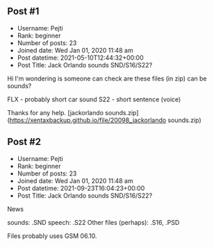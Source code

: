 ## Post #1
- Username: Pejti
- Rank: beginner
- Number of posts: 23
- Joined date: Wed Jan 01, 2020 11:48 am
- Post datetime: 2021-05-10T12:44:32+00:00
- Post Title: Jack Orlando sounds SND/S16/S22?

Hi
I'm wondering is someone can check are these files (in zip) can be sounds?

FLX - probably short car sound
S22 - short sentence (voice)

Thanks for any help.
[jackorlando sounds.zip](https://xentaxbackup.github.io/file/20098_jackorlando sounds.zip)
## Post #2
- Username: Pejti
- Rank: beginner
- Number of posts: 23
- Joined date: Wed Jan 01, 2020 11:48 am
- Post datetime: 2021-09-23T16:04:23+00:00
- Post Title: Jack Orlando sounds SND/S16/S22?

News

sounds: .SND
speech: .S22
Other files (perhaps): .S16, .PSD

Files probably uses GSM 06.10.
